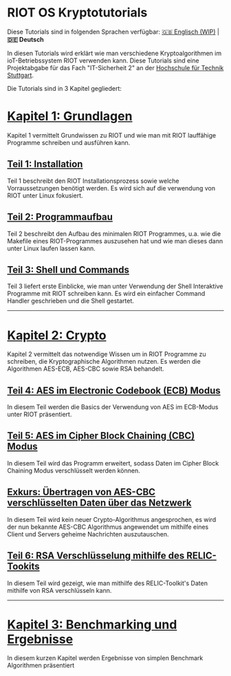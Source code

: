 # RIOT OS Kryptotutorials

Diese Tutorials sind in folgenden Sprachen verfügbar: [:gb: Englisch (WIP)](./README.md) | **:de: Deutsch**

In diesen Tutorials wird erklärt wie man verschiedene Kryptoalgorithmen im ioT-Betriebssystem RIOT verwenden kann.
Diese Tutorials sind eine Projektabgabe für das Fach "IT-Sicherheit 2" an der [Hochschule für Technik Stuttgart](https://www.hft-stuttgart.de/).

Die Tutorials sind in 3 Kapitel gegliedert:

# [Kapitel 1: Grundlagen](Tutorials/Chapter_1_Basics)

Kapitel 1 vermittelt Grundwissen zu RIOT und wie man mit RIOT lauffähige Programme schreiben und ausführen kann.

## [Teil 1: Installation](Tutorials/Chapter_1_Basics/01_Installation_de.md)

Teil 1 beschreibt den RIOT Installationsprozess sowie welche Vorraussetzungen benötigt werden.
Es wird sich auf die verwendung von RIOT unter Linux fokusiert.

## [Teil 2: Programmaufbau](Tutorials/Chapter_1_Basics/02_ProgramStructure_de.md)

Teil 2 beschreibt den Aufbau des minimalen RIOT Programmes,
u.a. wie die Makefile eines RIOT-Programmes auszusehen hat und wie man dieses dann unter Linux laufen lassen kann.

## [Teil 3: Shell und Commands](Tutorials/Chapter_1_Basics/03_ShellCommands_de.md)

Teil 3 liefert erste Einblicke, wie man unter Verwendung der Shell Interaktive Programme mit RIOT schreiben kann.
Es wird ein einfacher Command Handler geschrieben und die Shell gestartet.

---

# [Kapitel 2: Crypto](Tutorials/Chapter_2_Crypto)

Kapitel 2 vermittelt das notwendige Wissen um in RIOT Programme zu schreiben, die Kryptographische Algorithmen nutzen.
Es werden die Algorithmen AES-ECB, AES-CBC sowie RSA behandelt.

## [Teil 4: AES im Electronic Codebook (ECB) Modus](Tutorials/Chapter_2_Crypto/04_AES_ECB_de.md)

In diesem Teil werden die Basics der Verwendung von AES im ECB-Modus unter RIOT präsentiert.

## [Teil 5: AES im Cipher Block Chaining (CBC) Modus](Tutorials/Chapter_2_Crypto/05_AES_CBC_de.md)

In diesem Teil wird das Programm erweitert, sodass Daten im Cipher Block Chaining Modus verschlüsselt werden können.

## [Exkurs: Übertragen von AES-CBC verschlüsselten Daten über das Netzwerk](Tutorials/Chapter_2_Crypto/06_UDP_de.md)

In diesem Teil wird kein neuer Crypto-Algorithmus angesprochen,
es wird der nun bekannte AES-CBC Algorithmus angewendet um mithilfe eines Client und Servers geheime Nachrichten auszutauschen.

## [Teil 6: RSA Verschlüsselung mithilfe des RELIC-Tookits](Tutorials/Chapter_2_Crypto/07_Relic_de.md)

In diesem Teil wird gezeigt, wie man mithilfe des RELIC-Toolkit's Daten mithilfe von RSA verschlüsseln kann.

---

# [Kapitel 3: Benchmarking und Ergebnisse](Tutorials/Chapter_3_Results/08_Benchmarking_de.md)

In diesem kurzen Kapitel werden Ergebnisse von simplen Benchmark Algorithmen präsentiert